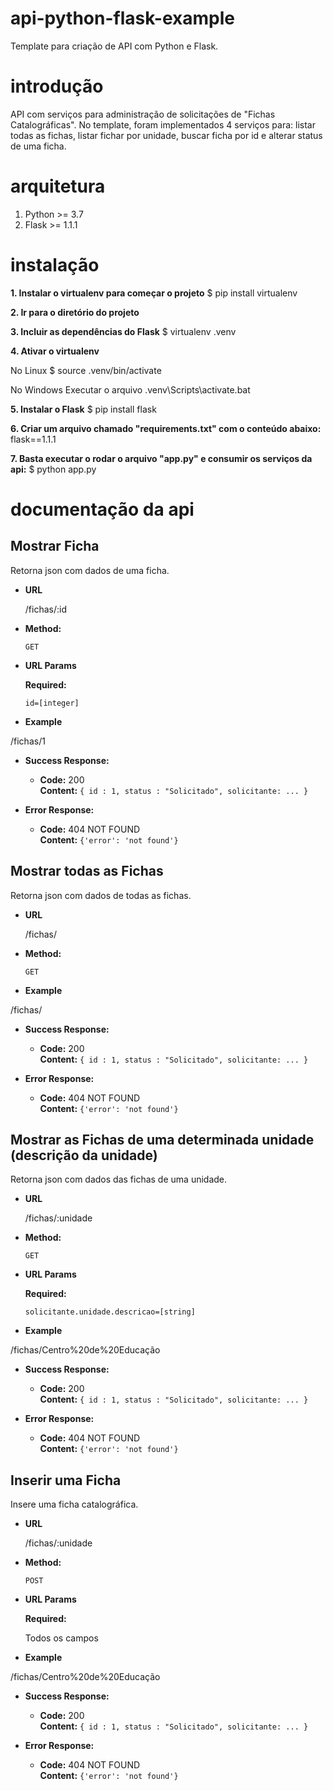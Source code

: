 # api-python-flask-example
Template para criação de API com Python e Flask.

# introdução
API com serviços para administração de solicitações de "Fichas Catalográficas". No template, foram implementados 4 serviços para: listar todas as fichas, listar fichar por unidade, buscar ficha por id e alterar status de uma ficha.

# arquitetura
1. Python >= 3.7
2. Flask >= 1.1.1

# instalação
**1. Instalar o virtualenv para começar o projeto** 
$ pip install virtualenv

**2. Ir para o diretório do projeto**

**3. Incluir as dependências do Flask**
$ virtualenv .venv

**4. Ativar o virtualenv**

No Linux
$ source .venv/bin/activate

No Windows
Executar o arquivo .venv\Scripts\activate.bat

**5. Instalar o Flask**
$ pip install flask

**6. Criar um arquivo chamado "requirements.txt" com o conteúdo abaixo:**
flask==1.1.1

**7. Basta executar o rodar o arquivo "app.py" e consumir os serviços da api:**
$ python app.py

# documentação da api

**Mostrar Ficha**
----
  Retorna json com dados de uma ficha.

* **URL**

  /fichas/:id

* **Method:**

  `GET`
  
*  **URL Params**

   **Required:**
 
   `id=[integer]`

* **Example**

/fichas/1

* **Success Response:**

  * **Code:** 200 <br />
    **Content:** `{ id : 1, status : "Solicitado", solicitante: ... }`
                
* **Error Response:**

  * **Code:** 404 NOT FOUND <br />
    **Content:** `{'error': 'not found'}`
    
 **Mostrar todas as Fichas**
----
  Retorna json com dados de todas as fichas.

* **URL**

  /fichas/

* **Method:**

  `GET`
  
* **Example**

/fichas/

* **Success Response:**

  * **Code:** 200 <br />
    **Content:** `{ id : 1, status : "Solicitado", solicitante: ... }`
                
* **Error Response:**

  * **Code:** 404 NOT FOUND <br />
    **Content:** `{'error': 'not found'}`

 **Mostrar as Fichas de uma determinada unidade (descrição da unidade)**
----
  Retorna json com dados das fichas de uma unidade.

* **URL**

  /fichas/:unidade

* **Method:**

  `GET`
  
*  **URL Params**

   **Required:**
 
   `solicitante.unidade.descricao=[string]`

* **Example**

/fichas/Centro%20de%20Educação

* **Success Response:**

  * **Code:** 200 <br />
    **Content:** `{ id : 1, status : "Solicitado", solicitante: ... }`
                
* **Error Response:**

  * **Code:** 404 NOT FOUND <br />
    **Content:** `{'error': 'not found'}`

 **Inserir uma Ficha**
----
  Insere uma ficha catalográfica.

* **URL**

  /fichas/:unidade

* **Method:**

  `POST`
  
*  **URL Params**

   **Required:**
 
   Todos os campos

* **Example**

/fichas/Centro%20de%20Educação

* **Success Response:**

  * **Code:** 200 <br />
    **Content:** `{ id : 1, status : "Solicitado", solicitante: ... }`
                
* **Error Response:**

  * **Code:** 404 NOT FOUND <br />
    **Content:** `{'error': 'not found'}`
